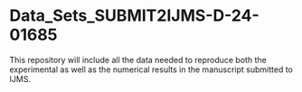 # Data_Sets_SUBMIT2IJMS-D-24-01685
This repository will include all the data needed to reproduce both the experimental as well as the numerical results in the manuscript submitted to IJMS.

